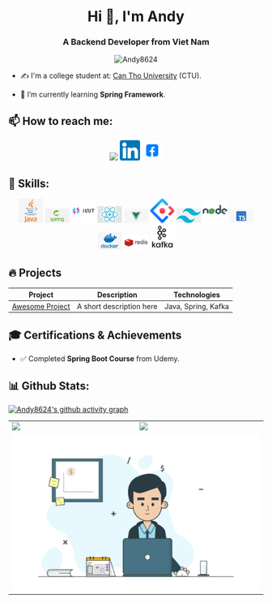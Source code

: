 <h1 align="center">Hi 👋, I'm Andy</h1>
<h3 align="center">A Backend Developer from Viet Nam </h3>
<p align="center"> <img src="https://komarev.com/ghpvc/?username=Andy8624" alt="Andy8624" /> </p>

- ✍ I'm a college student at: [Can Tho University](https://www.ctu.edu.vn/) (CTU).

- 🌱 I’m currently learning **Spring Framework**.

## 📫 How to reach me:
<p align="center">
  <a href="mailto:your-email@example.com"><img src="icons+gif/email.png" width="40"/></a>
  <a href="your-linkedin-url"><img src="icons+gif/linkedin.png" width="40"/></a>
  <a href="your-facebook-url"><img src="icons+gif/facebook.png" width="40"/></a>
</p>

## 🚀 Skills:
<p align="center">
  <img src="icons+gif/java.png" width="48"/>
  <img src="icons+gif/spring.png" width="48"/>
  <img src="icons+gif/jwt.png" width="48"/>
  <img src="icons+gif/react.jpg" width="48"/>
  <img src="icons+gif/vue.jpeg" width="48"/>
  <img src="icons+gif/antd.png" width="48"/>
  <img src="icons+gif/tailwind.png" width="48"/>
  <img src="icons+gif/nodejs.png" width="48"/>
  <img src="icons+gif/typescript.png" width="48"/>
  <img src="icons+gif/docker.jpeg" width="48"/>
  <img src="icons+gif/redis.png" width="48"/>
  <img src="icons+gif/kafka.png" width="48"/>
</p>

## 🔥 Projects
| Project | Description | Technologies |
|---------|-------------|--------------|
| [Awesome Project](#) | A short description here | Java, Spring, Kafka |

## 🎓 Certifications & Achievements
- ✅ Completed **Spring Boot Course** from Udemy.

## 📊 Github Stats:

[![Andy8624's github activity graph](https://github-readme-activity-graph.vercel.app/graph?username=Andy8624&theme=react-dark)](https://github.com/Andy8624/github-readme-activity-graph)

<table style="width:100%;">
  <tr>
    <td>
      <img src="https://github-readme-stats.vercel.app/api/top-langs/?username=Andy8624&layout=compact&theme=tokyonight&langs_count=6" width="100%">
    </td>
    <td>
      <img src="https://github-readme-stats.vercel.app/api?username=Andy8624&show_icons=true&theme=tokyonight&include_all_commits=true&count_private=true" width="100%">
    </td>
  </tr>
  <tr>
    <td colspan="2" align="center">
      <img src="icons+gif/sales-manager-openings.gif" alt="dev" width="100%"/>
    </td>
  </tr>
</table>
